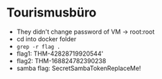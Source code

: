 # Tourismusbüro

- They didn't change password of VM -> root:root 
- cd into docker folder 
- `grep -r flag .` 
- flag1: THM-42828719920544'
- flag2: THM-168824782390238
- samba flag: SecretSambaTokenReplaceMe!

